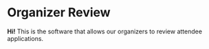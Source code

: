 # Organizer Review

**Hi!** This is the software that allows our organizers to review attendee applications.
